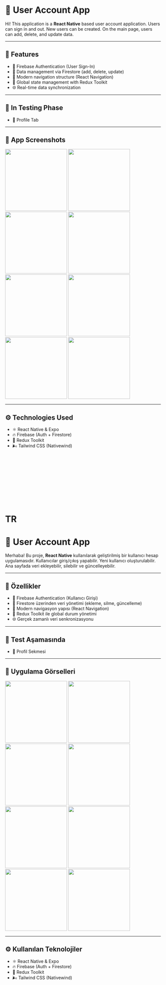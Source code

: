 # 👤 User Account App

Hi! This application is a **React Native** based user account application. Users can sign in and out. New users can be created. On the main page, users can add, delete, and update data.

---

## 🚀 Features

- 🔐 Firebase Authentication (User Sign-In)
- 📝 Data management via Firestore (add, delete, update)
- 🧭 Modern navigation structure (React Navigation)
- 💾 Global state management with Redux Toolkit
- 🌐 Real-time data synchronization

---

## 🚀 In Testing Phase

- 👤 Profile Tab

---

## 📱 App Screenshots

<p float="left">
  <img src="https://github.com/user-attachments/assets/900aa29c-3904-4d36-8c9c-dae895b5a3c2" width="200" />
  <img src="https://github.com/user-attachments/assets/0da10d68-b160-4dd9-8b85-808e5e970082" width="200" />
  <img src="https://github.com/user-attachments/assets/abe6ce8e-2279-400e-8fa9-eefa8601cf8f" width="200" />
  <img src="https://github.com/user-attachments/assets/f1f9ffec-d59d-48a8-a050-fd3e92623d50" width="200" />
  <img src="https://github.com/user-attachments/assets/8fa59602-15c9-443f-8102-1b2c0a7bfb29" width="200" />
  <img src="https://github.com/user-attachments/assets/f2cb5e4c-0417-491a-9400-5681f8c38dcf" width="200" />
  <img src="https://github.com/user-attachments/assets/97bfea41-6b02-4354-a59b-5186403d3588" width="200" />
  <img src="https://github.com/user-attachments/assets/c7c97ad6-edcf-4979-836e-508b55fc0443" width="200" />
</p>

---

## ⚙️ Technologies Used

- ⚛️ React Native & Expo
- 🔥 Firebase (Auth + Firestore)
- 🧠 Redux Toolkit
- 🌬️ Tailwind CSS (Nativewind)

<br><br><br><br><br><br><br><br><br>






# TR


# 👤 User Account App

Merhaba! Bu proje, **React Native** kullanılarak geliştirilmiş bir kullanıcı hesap uygulamasıdır. Kullanıcılar giriş/çıkış yapabilir. Yeni kullanıcı oluşturulabilir. Ana sayfada veri ekleyebilir, silebilir ve güncelleyebilir.

---

## 🚀 Özellikler

- 🔐 Firebase Authentication (Kullanıcı Girişi)
- 📝 Firestore üzerinden veri yönetimi (ekleme, silme, güncelleme)
- 🧭 Modern navigasyon yapısı (React Navigation)
- 💾 Redux Toolkit ile global durum yönetimi
- 🌐 Gerçek zamanlı veri senkronizasyonu

---

## 🚀 Test Aşamasında

- 👤 Profil Sekmesi

---

## 📱 Uygulama Görselleri

<p float="left">
  <img src="https://github.com/user-attachments/assets/900aa29c-3904-4d36-8c9c-dae895b5a3c2" width="200" />
  <img src="https://github.com/user-attachments/assets/0da10d68-b160-4dd9-8b85-808e5e970082" width="200" />
  <img src="https://github.com/user-attachments/assets/abe6ce8e-2279-400e-8fa9-eefa8601cf8f" width="200" />
  <img src="https://github.com/user-attachments/assets/f1f9ffec-d59d-48a8-a050-fd3e92623d50" width="200" />
  <img src="https://github.com/user-attachments/assets/8fa59602-15c9-443f-8102-1b2c0a7bfb29" width="200" />
  <img src="https://github.com/user-attachments/assets/f2cb5e4c-0417-491a-9400-5681f8c38dcf" width="200" />
  <img src="https://github.com/user-attachments/assets/97bfea41-6b02-4354-a59b-5186403d3588" width="200" />
  <img src="https://github.com/user-attachments/assets/c7c97ad6-edcf-4979-836e-508b55fc0443" width="200" />
</p>

---

## ⚙️ Kullanılan Teknolojiler

- ⚛️ React Native & Expo
- 🔥 Firebase (Auth + Firestore)
- 🧠 Redux Toolkit
- 🌬️ Tailwind CSS (Nativewind)
